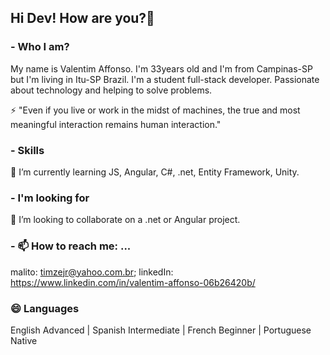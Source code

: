 ## Hi Dev! How are you?👋


### - Who I am?
  My name is Valentim Affonso. I'm 33years old and I'm from Campinas-SP but I'm living in Itu-SP Brazil. I'm a student full-stack developer. Passionate about technology and helping to solve problems.
  

  ⚡ "Even if you live or work in the midst of machines, the true and most meaningful interaction remains human interaction." 


### - Skills

  🌱 I’m currently learning JS, Angular, C#, .net, Entity Framework, Unity.

### - I'm looking for

  👯 I’m looking to collaborate on a .net or Angular project.

### - 📫 How to reach me: ...

  malito: timzejr@yahoo.com.br;
  linkedIn: https://www.linkedin.com/in/valentim-affonso-06b26420b/

###  😄 Languages
  English Advanced |
  Spanish Intermediate |
  French Beginner |
  Portuguese Native
